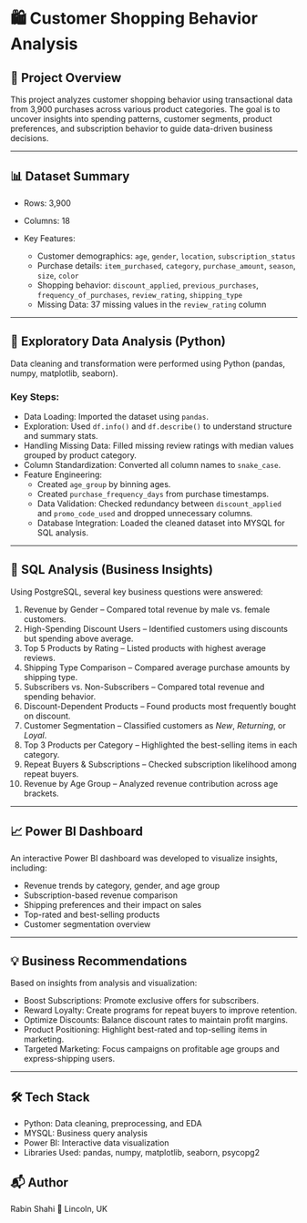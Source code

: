 # 🛍️ Customer Shopping Behavior Analysis

## 📖 Project Overview

This project analyzes customer shopping behavior using transactional data from 3,900 purchases across various product categories.
The goal is to uncover insights into spending patterns, customer segments, product preferences, and subscription behavior to guide data-driven business decisions.

---

## 📊 Dataset Summary

* Rows: 3,900
* Columns: 18
* Key Features:

  * Customer demographics: `age`, `gender`, `location`, `subscription_status`
  * Purchase details: `item_purchased`, `category`, `purchase_amount`, `season`, `size`, `color`
  * Shopping behavior: `discount_applied`, `previous_purchases`, `frequency_of_purchases`, `review_rating`, `shipping_type`
  * Missing Data: 37 missing values in the `review_rating` column

---

## 🧮 Exploratory Data Analysis (Python)

Data cleaning and transformation were performed using Python (pandas, numpy, matplotlib, seaborn).

### Key Steps:

* Data Loading: Imported the dataset using `pandas`.
* Exploration: Used `df.info()` and `df.describe()` to understand structure and summary stats.
* Handling Missing Data: Filled missing review ratings with median values grouped by product category.
* Column Standardization: Converted all column names to `snake_case`.
* Feature Engineering:
  * Created `age_group` by binning ages.
  * Created `purchase_frequency_days` from purchase timestamps.
  * Data Validation: Checked redundancy between `discount_applied` and `promo_code_used` and dropped unnecessary columns.
  * Database Integration: Loaded the cleaned dataset into MYSQL for SQL analysis.

---

## 🧠 SQL Analysis (Business Insights)

Using PostgreSQL, several key business questions were answered:

1. Revenue by Gender – Compared total revenue by male vs. female customers.
2. High-Spending Discount Users – Identified customers using discounts but spending above average.
3. Top 5 Products by Rating – Listed products with highest average reviews.
4. Shipping Type Comparison – Compared average purchase amounts by shipping type.
5. Subscribers vs. Non-Subscribers – Compared total revenue and spending behavior.
6. Discount-Dependent Products – Found products most frequently bought on discount.
7. Customer Segmentation – Classified customers as *New*, *Returning*, or *Loyal*.
8. Top 3 Products per Category – Highlighted the best-selling items in each category.
9. Repeat Buyers & Subscriptions – Checked subscription likelihood among repeat buyers.
10. Revenue by Age Group – Analyzed revenue contribution across age brackets.

---

## 📈 Power BI Dashboard

An interactive Power BI dashboard was developed to visualize insights, including:

* Revenue trends by category, gender, and age group
* Subscription-based revenue comparison
* Shipping preferences and their impact on sales
* Top-rated and best-selling products
* Customer segmentation overview

---

## 💡 Business Recommendations

Based on insights from analysis and visualization:

* Boost Subscriptions: Promote exclusive offers for subscribers.
* Reward Loyalty: Create programs for repeat buyers to improve retention.
* Optimize Discounts: Balance discount rates to maintain profit margins.
* Product Positioning: Highlight best-rated and top-selling items in marketing.
* Targeted Marketing: Focus campaigns on profitable age groups and express-shipping users.

---

## 🛠️ Tech Stack

* Python: Data cleaning, preprocessing, and EDA
* MYSQL: Business query analysis
* Power BI: Interactive data visualization
* Libraries Used: pandas, numpy, matplotlib, seaborn, psycopg2


## 📬 Author

Rabin Shahi
📍 Lincoln, UK



